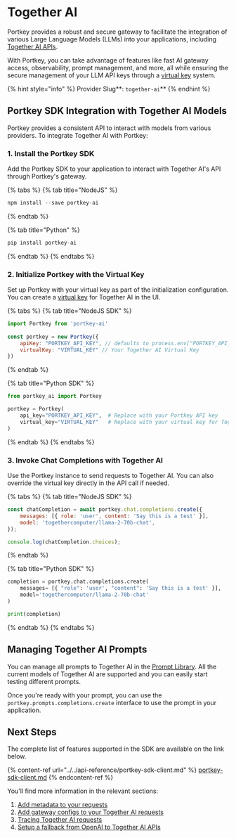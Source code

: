 # Together AI

Portkey provides a robust and secure gateway to facilitate the integration of various Large Language Models (LLMs) into your applications, including [Together AI APIs](https://docs.together.ai/reference/inference).

With Portkey, you can take advantage of features like fast AI gateway access, observability, prompt management, and more, all while ensuring the secure management of your LLM API keys through a [virtual key](../../product/ai-gateway-streamline-llm-integrations/virtual-keys/) system.

{% hint style="info" %}
Provider Slug**:  **<mark style="color:blue;">**`together-ai`**</mark>
{% endhint %}

## Portkey SDK Integration with Together AI Models

Portkey provides a consistent API to interact with models from various providers. To integrate Together AI with Portkey:

### **1. Install the Portkey SDK**

Add the Portkey SDK to your application to interact with Together AI's API through Portkey's gateway.

{% tabs %}
{% tab title="NodeJS" %}
```javascript
npm install --save portkey-ai
```
{% endtab %}

{% tab title="Python" %}
```python
pip install portkey-ai
```
{% endtab %}
{% endtabs %}

### **2. Initialize Portkey with the Virtual Key**

Set up Portkey with your virtual key as part of the initialization configuration. You can create a [virtual key](../../product/ai-gateway-streamline-llm-integrations/virtual-keys/) for Together AI in the UI.

{% tabs %}
{% tab title="NodeJS SDK" %}
```javascript
import Portkey from 'portkey-ai'
 
const portkey = new Portkey({
    apiKey: "PORTKEY_API_KEY", // defaults to process.env["PORTKEY_API_KEY"]
    virtualKey: "VIRTUAL_KEY" // Your Together AI Virtual Key
})
```
{% endtab %}

{% tab title="Python SDK" %}
```python
from portkey_ai import Portkey

portkey = Portkey(
    api_key="PORTKEY_API_KEY",  # Replace with your Portkey API key
    virtual_key="VIRTUAL_KEY"   # Replace with your virtual key for Together AI
)
```
{% endtab %}
{% endtabs %}

### **3. Invoke Chat Completions with** Together AI

Use the Portkey instance to send requests to Together AI. You can also override the virtual key directly in the API call if needed.

{% tabs %}
{% tab title="NodeJS SDK" %}
```javascript
const chatCompletion = await portkey.chat.completions.create({
    messages: [{ role: 'user', content: 'Say this is a test' }],
    model: 'togethercomputer/llama-2-70b-chat',
});

console.log(chatCompletion.choices);
```
{% endtab %}

{% tab title="Python SDK" %}
```python
completion = portkey.chat.completions.create(
    messages= [{ "role": 'user', "content": 'Say this is a test' }],
    model='togethercomputer/llama-2-70b-chat'
)

print(completion)
```
{% endtab %}
{% endtabs %}

## Managing Together AI Prompts

You can manage all prompts to Together AI in the [Prompt Library](../../product/prompt-library.md). All the current models of Together AI are supported and you can easily start testing different prompts.

Once you're ready with your prompt, you can use the `portkey.prompts.completions.create` interface to use the prompt in your application.

## Next Steps

The complete list of features supported in the SDK are available on the link below.

{% content-ref url="../../api-reference/portkey-sdk-client.md" %}
[portkey-sdk-client.md](../../api-reference/portkey-sdk-client.md)
{% endcontent-ref %}

You'll find more information in the relevant sections:

1. [Add metadata to your requests](../../product/observability-modern-monitoring-for-llms/metadata.md)
2. [Add gateway configs to your Together AI](../../product/ai-gateway-streamline-llm-integrations/configs.md)[ requests](../../product/ai-gateway-streamline-llm-integrations/configs.md)
3. [Tracing Together AI requests](../../product/observability-modern-monitoring-for-llms/traces.md)
4. [Setup a fallback from OpenAI to Together AI APIs](../../product/ai-gateway-streamline-llm-integrations/fallbacks.md)
